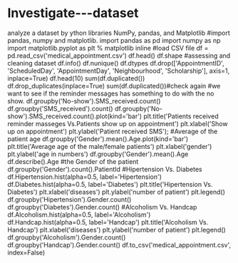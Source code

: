 # Investigate---dataset
 analyze a dataset by ython libraries NumPy, pandas, and Matplotlib 
#import pandas, numpy and matplotlib.
import pandas as pd
import numpy as np
import matplotlib.pyplot as plt
% matplotlib inline
#load CSV file
df = pd.read_csv('medical_appointment.csv')
df.head()
df.shape
#assessing and cleaning dataset
df.info()
df.nunique()
df.dtypes
df.drop(['AppointmentID', 'ScheduledDay', 'AppointmentDay', 'Neighbourhood', 'Scholarship'], axis=1, inplace=True)
df.head(10)
sum(df.duplicated())
df.drop_duplicates(inplace=True)
sum(df.duplicated())#check again
#we want to see if the reminder messages has something to do with the no show.
df.groupby('No-show').SMS_received.count()
df.groupby('SMS_received').count()
df.groupby('No-show').SMS_received.count().plot(kind='bar')
plt.title('Patients received reminder masseges Vs.Patients show up on appointment')
plt.xlabel('Show up on appointment')
plt.ylabel('Patient received SMS');
#Average of the patient age
df.groupby('Gender').mean().Age.plot(kind='bar')
plt.title('Average age of the male/female patients')
plt.xlabel('gender')
plt.ylabel('age in numbers')
df.groupby('Gender').mean().Age
df.describe().Age
#the Gender of the patient
df.groupby('Gender').count().PatientId
#Hipertension Vs. Diabetes
df.Hipertension.hist(alpha=0.5, label='Hipertension')
df.Diabetes.hist(alpha=0.5, label='Diabetes')
plt.title('Hipertension Vs. Diabetes')
plt.xlabel('diseases')
plt.ylabel('number of patient')
plt.legend()
df.groupby('Hipertension').Gender.count()
df.groupby('Diabetes').Gender.count()
#Alcoholism Vs. Handcap 
df.Alcoholism.hist(alpha=0.5, label='Alcoholism')
df.Handcap.hist(alpha=0.5, label='Handcap')
plt.title('Alcoholism Vs. Handcap')
plt.xlabel('diseases')
plt.ylabel('number of patient')
plt.legend()
df.groupby('Alcoholism').Gender.count()
df.groupby('Handcap').Gender.count()
df.to_csv('medical_appointment.csv', index=False)
